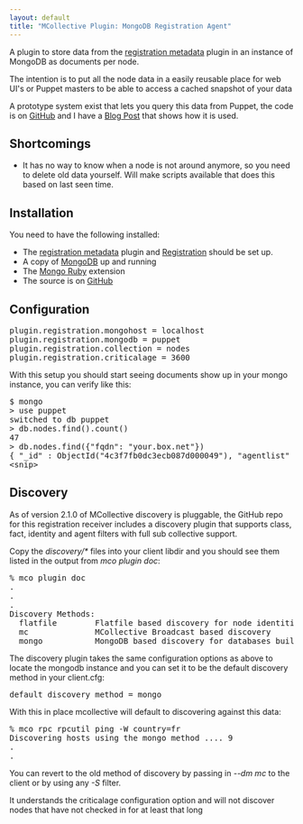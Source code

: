 ```yaml
---
layout: default
title: "MCollective Plugin: MongoDB Registration Agent"
---
```


A plugin to store data from the [registration metadata](registration_metadata.html) plugin in an instance of MongoDB as documents per node.

The intention is to put all the node data in a easily reusable place for web UI's or Puppet masters to be able to access a cached snapshot of your data

A prototype system exist that lets you query this data from Puppet, the code is on [GitHub](https://github.com/puppetlabs/mcollective-plugins/tree/master/agent/registration-mongodb/puppet) and I have a [Blog Post](http://www.devco.net/archives/2010/09/18/puppet_search_engine_with_mcollective.php) that shows how it is used.

Shortcomings
-----

 * It has no way to know when a node is not around anymore, so you need to delete old data yourself.  Will make scripts available that does this based on last seen time.

Installation
-----

You need to have the following installed:

 * The [registration metadata](registration_metadata.html)  plugin and [Registration](https://docs.puppetlabs.com/mcollective/reference/plugins/registration.html) should be set up.
 * A copy of [MongoDB](http://mongodb.org/) up and running
 * The [Mongo Ruby](http://www.mongodb.org/display/DOCS/Ruby+Language+Center) extension
 * The source is on [GitHub](https://github.com/puppetlabs/mcollective-plugins/tree/master/agent/registration-mongodb/)

Configuration
-----

<pre>
plugin.registration.mongohost = localhost
plugin.registration.mongodb = puppet
plugin.registration.collection = nodes
plugin.registration.criticalage = 3600
</pre>

With this setup you should start seeing documents show up in your mongo instance, you can verify like this:

<pre>
$ mongo
> use puppet
switched to db puppet
> db.nodes.find().count()
47
> db.nodes.find({"fqdn": "your.box.net"})
{ "_id" : ObjectId("4c3f7fb0dc3ecb087d000049"), "agentlist" : [
&lt;snip&gt;
</pre>

Discovery
-----

As of version 2.1.0 of MCollective discovery is pluggable, the GitHub repo for this registration receiver includes
a discovery plugin that supports class, fact, identity and agent filters with full sub collective support.

Copy the _discovery/*_ files into your client libdir and you should see them listed in the output from *mco plugin doc*:

<pre>
% mco plugin doc
.
.
.
Discovery Methods:
  flatfile        Flatfile based discovery for node identities
  mc              MCollective Broadcast based discovery
  mongo           MongoDB based discovery for databases built using registration
</pre>

The discovery plugin takes the same configuration options as above to locate the mongodb instance and you can
set it to be the default discovery method in your client.cfg:

<pre>
default_discovery_method = mongo
</pre>

With this in place mcollective will default to discovering against this data:

<pre>
% mco rpc rpcutil ping -W country=fr
Discovering hosts using the mongo method .... 9
.
.
</pre>

You can revert to the old method of discovery by passing in *--dm mc* to the client or by using any *-S* filter.

It understands the criticalage configuration option and will not discover nodes that have not checked in for at least that long

